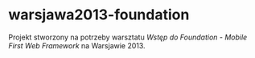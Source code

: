 warsjawa2013-foundation
=======================

Projekt stworzony na potrzeby warsztatu *Wstęp do Foundation - Mobile First Web Framework* na Warsjawie 2013.
